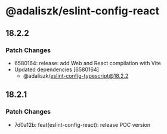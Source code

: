 # @adaliszk/eslint-config-react

## 18.2.2

### Patch Changes

- 6580164: release: add Web and React compilation with Vite
- Updated dependencies [6580164]
  - @adaliszk/eslint-config-typescript@18.2.2

## 18.2.1

### Patch Changes

- 7d0a12b: feat(eslint-config-react): release POC version
